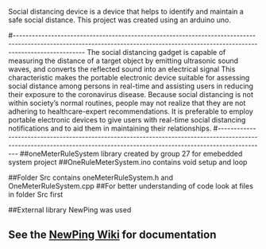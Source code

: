 Social distancing device is a device that helps to identify and maintain a safe social distance. 
This project was created using an arduino uno.


#----------------------------------------------------------------------------------------------------------------------------------------------------------------------------------
The social distancing gadget is capable of measuring  the distance of a target object by emitting ultrasonic sound waves, and converts the reflected sound into an electrical signal
This characteristic makes the  portable electronic device suitable for assessing social distance among persons in real-time and assisting users in reducing their exposure to the coronavirus disease.
Because social distancing is not within society’s normal routines, people may not realize that they are not adhering to healthcare-expert recommendations.
It is preferable to employ portable electronic devices to give users with real-time social distancing notifications and to aid them in maintaining their relationships.
#---------------------------------------------------------------------------------------------------------------------------------------------------------------------------
##oneMeterRuleSystem library created by group 27 for emebedded system project
##OneRuleMeterSystem.ino contains void setup and loop


##Folder Src contains oneMeterRuleSystem.h and OneMeterRuleSystem.cpp
##For better understanding of code look at files in folder Src first



##External library NewPing was  used
## See the [NewPing Wiki](https://bitbucket.org/teckel12/arduino-new-ping/wiki/Home) for documentation 
